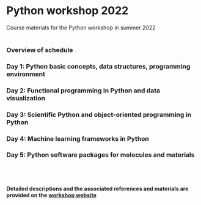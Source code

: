 # Python workshop 2022
Course materials for the Python workshop in summer 2022
<br>
<br>

### Overview of schedule
### Day 1: Python basic concepts, data structures, programming environment
### Day 2: Functional programming in Python and data visualization
### Day 3: Scientific Python and object-oriented programming in Python
### Day 4: Machine learning frameworks in Python
### Day 5: Python software packages for molecules and materials

<br>
<br>

#### Detailed descriptions and the associated references and materials are provided on the [workshop website](https://sutton-research-lab.github.io/Python_workshop_2022/)
